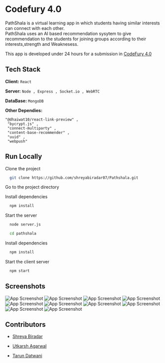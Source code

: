 
# Codefury 4.0

PathShala is a virtual learning app in which students having similar interests can connect with each other.   
PathShala uses an AI based recommendation sysytem to give recommendation to the students for joining groups according to their interests,strength and Weaknesess.  


This app is developed under 24 hours for a submission in [CodeFury 4.0](http://www.ieeeuvce.in/events/codefury-4-0/)     


## Tech Stack

**Client:** ``` React ```

**Server:** ``` Node , Express , Socket.io , WebRTC ```

**DataBase:** ``` MongoDB ```

**Other Dependies:**  
```
"@dhaiwat10/react-link-preview" ,
 "bycrypt.js" , 
 "connect-multiparty" , 
 "content-base-recommender" , 
 "uuid" ,
 "webpush"
 ```


  
## Run Locally

Clone the project

```bash
  git clone https://github.com/shreyabiradar07/Pathshala.git
```

Go to the project directory

Install dependencies

```bash
  npm install
```
Start the server

```bash
  node server.js
```

```bash
  cd pathshala
```

Install dependencies

```bash
  npm install
```

Start the client server

```bash
  npm start
```


  
## Screenshots

![App Screenshot](https://github.com/shreyabiradar07/Pathshala/blob/master/ScreenShots/Screenshot%20(6).png)
![App Screenshot](https://github.com/shreyabiradar07/Pathshala/blob/master/ScreenShots/Screenshot%20(7).png)
![App Screenshot](https://github.com/shreyabiradar07/Pathshala/blob/master/ScreenShots/Screenshot%20(8).png)
![App Screenshot](https://github.com/shreyabiradar07/Pathshala/blob/master/ScreenShots/Screenshot%20(9).png)
![App Screenshot](https://github.com/shreyabiradar07/Pathshala/blob/master/ScreenShots/Screenshot%20(10).png)
![App Screenshot](https://github.com/shreyabiradar07/Pathshala/blob/master/ScreenShots/Screenshot%20(11).png)
![App Screenshot](https://github.com/shreyabiradar07/Pathshala/blob/master/ScreenShots/Screenshot%20(12).png)
![App Screenshot](https://github.com/shreyabiradar07/Pathshala/blob/master/ScreenShots/Screenshot%20(13).png)
![App Screenshot](https://github.com/shreyabiradar07/Pathshala/blob/master/ScreenShots/Screenshot%20(14).png)
![App Screenshot](https://github.com/shreyabiradar07/Pathshala/blob/master/ScreenShots/Screenshot%20(15).png)


  
## Contributors

- [Shreya Biradar](https://github.com/shreyabiradar07/)

- [Utkarsh Agarwal](https://github.com/UtkarshA135)

- [Tarun Datwani](https://github.com/tarun1801)

